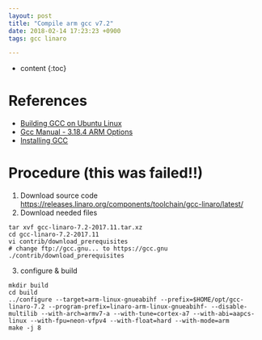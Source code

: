 ```yaml
---
layout: post
title: "Compile arm gcc v7.2"
date: 2018-02-14 17:23:23 +0900
tags: gcc linaro

---
```

* content
{:toc}

References
==========

* [Building GCC on Ubuntu Linux](https://solarianprogrammer.com/2016/10/07/building-gcc-ubuntu-linux/)
* [Gcc Manual - 3.18.4 ARM Options](https://gcc.gnu.org/onlinedocs/gcc/ARM-Options.html)
* [Installing GCC](https://gcc.gnu.org/install/build.html)

Procedure (this was failed!!)
=========
1. Download source code
	https://releases.linaro.org/components/toolchain/gcc-linaro/latest/
2. Download needed files
```
tar xvf gcc-linaro-7.2-2017.11.tar.xz
cd gcc-linaro-7.2-2017.11
vi contrib/download_prerequisites
# change ftp://gcc.gnu... to https://gcc.gnu
./contrib/download_prerequisites
```
3. configure & build
```
mkdir build
cd build
../configure --target=arm-linux-gnueabihf --prefix=$HOME/opt/gcc-linaro-7.2 --program-prefix=linaro-arm-linux-gnueabihf- --disable-multilib --with-arch=armv7-a --with-tune=cortex-a7 --with-abi=aapcs-linux --with-fpu=neon-vfpv4 --with-float=hard --with-mode=arm
make -j 8
```

